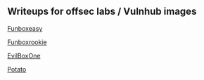 ## Writeups for offsec labs / Vulnhub images

[Funboxeasy](FunboxEasy/writeup.md)

[Funboxrookie](Funboxrookie/README.md)

[EvilBoxOne](EvilBoxOne/README.md)

[Potato](Potato/README.md)

